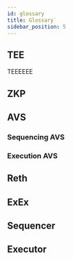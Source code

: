 ```yaml
---
id: glossary
title: Glossary˙
sidebar_position: 5
---
```


## TEE
TEEEEEE
## ZKP

## AVS

### Sequencing AVS

### Execution AVS

## Reth

## ExEx

## Sequencer

## Executor
